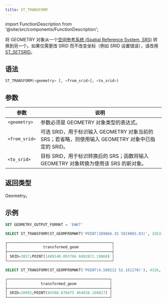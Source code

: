 ```yaml
---
title: ST_TRANSFORM
---
```

import FunctionDescription from '@site/src/components/FunctionDescription';

<FunctionDescription description="引入或更新于：v1.2.606"/>

将 GEOMETRY 对象从一个[空间参考系统 (Spatial Reference System, SRS)](https://en.wikipedia.org/wiki/Spatial_reference_system) 转换到另一个。如果仅需更改 SRID 而不改变坐标（例如 SRID 设置错误），请改用 [ST_SETSRID](st-setsrid.md)。

## 语法

```sql
ST_TRANSFORM(<geometry> [, <from_srid>], <to_srid>)
```

## 参数

| 参数          | 说明                                                                                                                                      |
|---------------|-------------------------------------------------------------------------------------------------------------------------------------------|
| `<geometry>`  | 参数必须是 GEOMETRY 对象类型的表达式。                                                                                                    |
| `<from_srid>` | 可选 SRID，用于标识输入 GEOMETRY 对象当前的 SRS；若省略，则使用输入 GEOMETRY 对象中已指定的 SRID。                                        |
| `<to_srid>`   | 目标 SRID，用于标识转换后的 SRS；函数将输入 GEOMETRY 对象转换为使用该 SRS 的新对象。                                                      |

## 返回类型

Geometry。

## 示例

```sql
SET GEOMETRY_OUTPUT_FORMAT = 'EWKT'

SELECT ST_TRANSFORM(ST_GEOMFROMWKT('POINT(389866.35 5819003.03)', 32633), 3857) AS transformed_geom

┌───────────────────────────────────────────────┐
│                transformed_geom               │
├───────────────────────────────────────────────┤
│ SRID=3857;POINT(1489140.093766 6892872.19868) │
└───────────────────────────────────────────────┘

SELECT ST_TRANSFORM(ST_GEOMFROMWKT('POINT(4.500212 52.161170)'), 4326, 28992) AS transformed_geom

┌──────────────────────────────────────────────┐
│               transformed_geom               │
├──────────────────────────────────────────────┤
│ SRID=28992;POINT(94308.670475 464038.168827) │
└──────────────────────────────────────────────┘

```